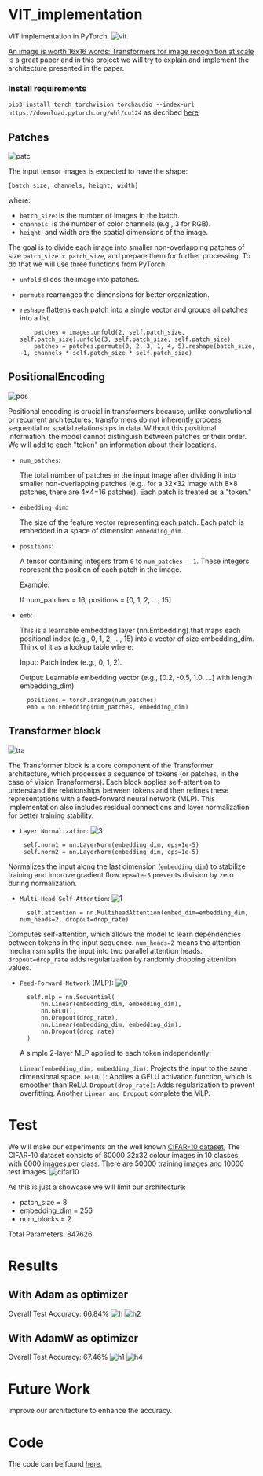# VIT_implementation
VIT implementation in PyTorch.
![vit](https://github.com/dimitri009/VIT_implementations/blob/main/img_VIT/VIT.png?raw=true)

[An image is worth 16x16 words: Transformers for image recognition at scale](https://arxiv.org/pdf/2010.11929) is a great paper and in this project we will try to explain and implement the architecture presented in the paper. 

### Install requirements 

`pip3 install torch torchvision torchaudio --index-url https://download.pytorch.org/whl/cu124` as decribed [here](https://pytorch.org/get-started/locally/)

## Patches 
![patc](https://github.com/dimitri009/VIT_implementations/blob/main/img_VIT/Patches.png?raw=true)

The input tensor images is expected to have the shape:

`[batch_size, channels, height, width]`

where:

* `batch_size`: is the number of images in the batch.
* `channels`: is the number of color channels (e.g., 3 for RGB).
* `height`: and width are the spatial dimensions of the image.

The goal is to divide each image into smaller non-overlapping patches of size `patch_size x patch_size`, and prepare them for further processing.
To do that we will use three functions from PyTorch:

* `unfold` slices the image into patches.
* `permute` rearranges the dimensions for better organization.
* `reshape` flattens each patch into a single vector and groups all patches into a list.

          patches = images.unfold(2, self.patch_size, self.patch_size).unfold(3, self.patch_size, self.patch_size)
          patches = patches.permute(0, 2, 3, 1, 4, 5).reshape(batch_size, -1, channels * self.patch_size * self.patch_size)

## PositionalEncoding
![pos](https://github.com/dimitri009/VIT_implementations/blob/main/img_VIT/Patches%2C%20Pos.png?raw=true)

Positional encoding is crucial in transformers because, unlike convolutional or recurrent architectures, transformers do not inherently process sequential or spatial relationships in data. Without this positional information, the model cannot distinguish between patches or their order. We will add to each "token" an information about their locations.

* `num_patches`:

    The total number of patches in the input image after dividing it into smaller non-overlapping patches (e.g., for a 32×32 image with 8×8 patches, there are 4×4=16 patches).
    Each patch is treated as a "token."

* `embedding_dim`:

    The size of the feature vector representing each patch. Each patch is embedded in a space of dimension `embedding_dim`.

* `positions`:

    A tensor containing integers from `0` to `num_patches - 1`. These integers represent the position of each patch in the image.

  Example:

    If num_patches = 16, positions = [0, 1, 2, ..., 15]

* `emb`:

    This is a learnable embedding layer (nn.Embedding) that maps each positional index (e.g., 0, 1, 2, ..., 15) into a vector of size embedding_dim.
    Think of it as a lookup table where:

  Input: Patch index (e.g., 0, 1, 2).

  Output: Learnable embedding vector (e.g., [0.2, -0.5, 1.0, ...] with length embedding_dim)

        positions = torch.arange(num_patches)
        emb = nn.Embedding(num_patches, embedding_dim)


## Transformer block
![tra](https://github.com/dimitri009/VIT_implementations/blob/main/img_VIT/Transformer.png?raw=true)

  The Transformer block is a core component of the Transformer architecture, which processes a sequence of tokens (or patches, in the case of Vision Transformers). Each block applies self-attention to understand the relationships between tokens and then refines these representations with a feed-forward neural network (MLP). This implementation also includes residual connections and layer normalization for better training stability.

 * `Layer Normalization`:
   ![3](https://github.com/dimitri009/VIT_implementations/blob/main/img_VIT/norm.png?raw=true)

        self.norm1 = nn.LayerNorm(embedding_dim, eps=1e-5)
        self.norm2 = nn.LayerNorm(embedding_dim, eps=1e-5)

Normalizes the input along the last dimension (`embedding_dim`) to stabilize training and improve gradient flow.
`eps=1e-5` prevents division by zero during normalization.

* `Multi-Head Self-Attention`:
  ![1](https://github.com/dimitri009/VIT_implementations/blob/main/img_VIT/m_attn.png?raw=true)

        self.attention = nn.MultiheadAttention(embed_dim=embedding_dim, num_heads=2, dropout=drop_rate)

Computes self-attention, which allows the model to learn dependencies between tokens in the input sequence.
`num_heads=2` means the attention mechanism splits the input into two parallel attention heads.
`dropout=drop_rate` adds regularization by randomly dropping attention values.

* `Feed-Forward Network` (MLP):
  ![0](https://github.com/dimitri009/VIT_implementations/blob/main/img_VIT/mlp.png?raw=true)

        self.mlp = nn.Sequential(
            nn.Linear(embedding_dim, embedding_dim),
            nn.GELU(),
            nn.Dropout(drop_rate),
            nn.Linear(embedding_dim, embedding_dim),
            nn.Dropout(drop_rate)
        )

  A simple 2-layer MLP applied to each token independently:
  
  `Linear(embedding_dim, embedding_dim)`: Projects the input to the same dimensional space.
  `GELU()`: Applies a GELU activation function, which is smoother than ReLU.
  `Dropout(drop_rate)`: Adds regularization to prevent overfitting.
  Another `Linear and Dropout` complete the MLP.

# Test 

We will make our experiments on the well known [CIFAR-10 dataset](https://www.cs.toronto.edu/~kriz/cifar.html), The CIFAR-10 dataset consists of 60000 32x32 colour images in 10 classes, with 6000 images per class. There are 50000 training images and 10000 test images.
![cifar10](https://github.com/dimitri009/VIT_implementation/blob/main/img_VIT/cifar10.png?raw=true)

As this is just a showcase we will limit our architecture:

* patch_size = 8
* embedding_dim = 256
* num_blocks = 2
  
Total Parameters: 847626

# Results

## With Adam as optimizer 
Overall Test Accuracy: 66.84%
![h](https://github.com/dimitri009/VIT_implementation/blob/main/img_VIT/1.png?raw=true)    ![h2](https://github.com/dimitri009/VIT_implementation/blob/main/img_VIT/plot2.png?raw=true)

## With AdamW as optimizer
Overall Test Accuracy: 67.46%
![h1](https://github.com/dimitri009/VIT_implementation/blob/main/img_VIT/1W.png?raw=true)   ![h4](https://github.com/dimitri009/VIT_implementation/blob/main/img_VIT/plot3.png?raw=true)

# Future Work
Improve our architecture to enhance the accuracy.

# Code
The code can be found [here.](https://github.com/dimitri009/VIT_implementation/tree/main/VIT)
